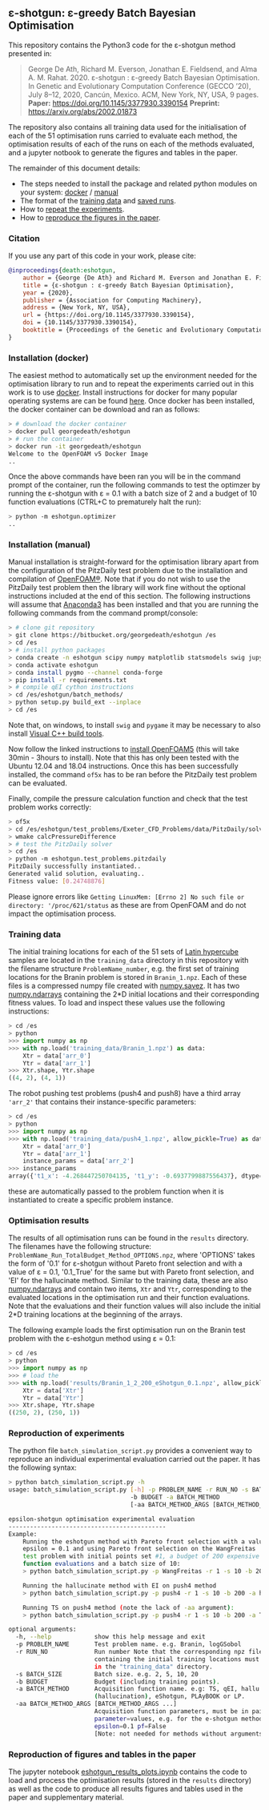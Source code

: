 
## ε-shotgun: ε-greedy Batch Bayesian Optimisation

This repository contains the Python3 code for the ε-shotgun method presented in:
> George De Ath, Richard M. Everson, Jonathan E. Fieldsend, and Alma A. M. Rahat. 2020. ε-shotgun : ε-greedy Batch Bayesian Optimisation. In Genetic and Evolutionary Computation Conference (GECCO ’20), July 8–12, 2020, Cancún, Mexico. ACM, New York, NY, USA, 9 pages. 
> **Paper:** https://doi.org/10.1145/3377930.3390154
> **Preprint:** https://arxiv.org/abs/2002.01873

The repository also contains all training data used for the initialisation of each of the 51 optimisation runs carried to evaluate each method, the optimisation results of each of the runs on each of the methods evaluated, and a jupyter notbook to generate the figures and tables in the paper.

The remainder of this document details:
- The steps needed to install the package and related python modules on your system: [docker](#installation-docker) / [manual](#installation-manual)
- The format of the [training data](#training-data) and [saved runs](#optimisation-results).
- How to [repeat the experiments](#reproduction-of-experiments).
- How to [reproduce the figures in the paper](#reproduction-of-figures-and-tables-in-the-paper).

### Citation
If you use any part of this code in your work, please cite:
```bibtex
@inproceedings{death:eshotgun,
	author = {George {De Ath} and Richard M. Everson and Jonathan E. Fieldsend and Alma A. M. Rahat},
	title = {ε-shotgun : ε-greedy Batch Bayesian Optimisation},
	year = {2020},
	publisher = {Association for Computing Machinery},
	address = {New York, NY, USA},
	url = {https://doi.org/10.1145/3377930.3390154},
	doi = {10.1145/3377930.3390154},
	booktitle = {Proceedings of the Genetic and Evolutionary Computation Conference},
}
```

### Installation (docker)
The easiest method to automatically set up the environment needed for the optimisation library to run and to repeat the experiments carried out in this work is to use [docker](http://www.docker.com). Install instructions for docker for many popular operating systems are can be found [here](https://docs.docker.com/install/). Once docker has been installed, the docker container can be download and ran as follows:
```bash
> # download the docker container
> docker pull georgedeath/eshotgun
> # run the container
> docker run -it georgedeath/eshotgun
Welcome to the OpenFOAM v5 Docker Image
..
```
Once the above commands have been ran you will be in the command prompt of the container, run the following commands to test the optimzer by running the ε-shotgun with ε = 0.1 with a batch size of 2
and a budget of 10 function evaluations (CTRL+C to prematurely halt the run):
```bash
> python -m eshotgun.optimizer
..
```

### Installation (manual)
Manual installation is straight-forward for the optimisation library apart from the configuration of the PitzDaily test problem due to the installation and compilation of [OpenFOAM®](http://www.openfoam.com). Note that if you do not wish to use the PitzDaily test problem then the library will work fine without the optional instructions included at the end of this section. The following instructions will assume that [Anaconda3](https://docs.anaconda.com/anaconda/install/) has been installed and that you are running the following commands from the command prompt/console:

```bash
> # clone git repository
> git clone https://bitbucket.org/georgedeath/eshotgun /es
> cd /es
> # install python packages
> conda create -n eshotgun scipy numpy matplotlib statsmodels swig jupyter 
> conda activate eshotgun
> conda install pygmo --channel conda-forge
> pip install -r requirements.txt
> # compile qEI cython instructions
> cd /es/eshotgun/batch_methods/
> python setup.py build_ext --inplace
> cd /es
```
Note that, on windows, to install `swig` and `pygame` it may be necessary to also install [Visual C++ build tools](https://visualstudio.microsoft.com/visual-cpp-build-tools/).

Now follow the linked instructions to [install OpenFOAM5](https://openfoamwiki.net/index.php/Installation/Linux/OpenFOAM-5.x/Ubuntu) (this will take 30min - 3hours to install). Note that this has only been tested with the Ubuntu 12.04 and 18.04 instructions. Once this has been successfully installed, the command `of5x` has to be ran before the PitzDaily test problem can be evaluated.

Finally, compile the pressure calculation function and check that the test problem works correctly:
```bash
> of5x
> cd /es/eshotgun/test_problems/Exeter_CFD_Problems/data/PitzDaily/solvers/
> wmake calcPressureDifference
> # test the PitzDaily solver
> cd /es
> python -m eshotgun.test_problems.pitzdaily
PitzDaily successfully instantiated..
Generated valid solution, evaluating..
Fitness value: [0.24748876]
```
Please ignore errors like `Getting LinuxMem: [Errno 2] No such file or directory: '/proc/621/status` as these are from OpenFOAM and do not impact the optimisation process.

### Training data
The initial training locations for each of the 51 sets of [Latin hypercube](https://www.jstor.org/stable/1268522) samples are located in the `training_data` directory in this repository with the filename structure `ProblemName_number`, e.g. the first set of training locations for the Branin problem is stored in `Branin_1.npz`. Each of these files is a compressed numpy file created with [numpy.savez](https://docs.scipy.org/doc/numpy/reference/generated/numpy.savez.html). It has two [numpy.ndarrays](https://docs.scipy.org/doc/numpy/reference/generated/numpy.ndarray.html) containing the 2*D initial locations and their corresponding fitness values. To load and inspect these values use the following instructions:
```python
> cd /es
> python
>>> import numpy as np
>>> with np.load('training_data/Branin_1.npz') as data:
	Xtr = data['arr_0']
	Ytr = data['arr_1']
>>> Xtr.shape, Ytr.shape
((4, 2), (4, 1))
```
The robot pushing test problems (push4 and push8) have a third array `'arr_2'`  that contains their instance-specific parameters:
```python
> cd /es
> python
>>> import numpy as np
>>> with np.load('training_data/push4_1.npz', allow_pickle=True) as data:
	Xtr = data['arr_0']
	Ytr = data['arr_1']
	instance_params = data['arr_2']
>>> instance_params
array({'t1_x': -4.268447250704135, 't1_y': -0.6937799887556437}, dtype=object)
```
these are automatically passed to the problem function when it is instantiated to create a specific problem instance.

### Optimisation results
The results of all optimisation runs can be found in the `results` directory. The filenames have the following structure: `ProblemName_Run_TotalBudget_Method_OPTIONS.npz`, where 'OPTIONS' takes the form of '0.1' for ε-shotgun without Pareto front selection and with a value of ε = 0.1, '0.1_True' for the same but with Pareto front selection, and 'EI' for the hallucinate method. Similar to the training data, these are also [numpy.ndarrays](https://docs.scipy.org/doc/numpy/reference/generated/numpy.ndarray.html)  and contain two items, `Xtr` and `Ytr`, corresponding to the evaluated locations in the optimisation run and their function evaluations. Note that the evaluations and their function values will also include the initial 2*D training locations at the beginning of the arrays.

The following example loads the first optimisation run on the Branin test problem with the ε-eshotgun method using ε = 0.1:
```python
> cd /es
> python
>>> import numpy as np
>>> # load the 
>>> with np.load('results/Branin_1_2_200_eShotgun_0.1.npz', allow_pickle=True) as data:
	Xtr = data['Xtr']
	Ytr = data['Ytr']
>>> Xtr.shape, Ytr.shape
((250, 2), (250, 1))
```

### Reproduction of experiments
The python file `batch_simulation_script.py` provides a convenient way to reproduce an individual experimental evaluation carried out the paper. It has the following syntax:
```bash
> python batch_simulation_script.py -h
usage: batch_simulation_script.py [-h] -p PROBLEM_NAME -r RUN_NO -s BATCH_SIZE
                                  -b BUDGET -a BATCH_METHOD
                                  [-aa BATCH_METHOD_ARGS [BATCH_METHOD_ARGS ...]]

epsilon-shotgun optimisation experimental evaluation
--------------------------------------------
Example:
    Running the eshotgun method with Pareto front selection with a value of
    epsilon = 0.1 and using Pareto front selection on the WangFreitas
    test problem with initial points set #1, a budget of 200 expensive
    function evaluations and a batch size of 10:
    > python batch_simulation_script.py -p WangFreitas -r 1 -s 10 -b 200 -a eShotgun -aa epsilon=0.1 pf=True

    Running the hallucinate method with EI on push4 method
    > python batch_simulation_script.py -p push4 -r 1 -s 10 -b 200 -a hallu -aa method=EI

    Running TS on push4 method (note the lack of -aa argument):
    > python batch_simulation_script.py -p push4 -r 1 -s 10 -b 200 -a TS

optional arguments:
  -h, --help            show this help message and exit
  -p PROBLEM_NAME       Test problem name. e.g. Branin, logGSobol
  -r RUN_NO             Run number Note that the corresponding npz file
                        containing the initial training locations must exist
                        in the "training_data" directory.
  -s BATCH_SIZE         Batch size. e.g. 2, 5, 10, 20
  -b BUDGET             Budget (including training points).
  -a BATCH_METHOD       Acquisition function name. e.g: TS, qEI, hallu
                        (hallucination), eShotgun, PLAyBOOK or LP.
  -aa BATCH_METHOD_ARGS [BATCH_METHOD_ARGS ...]
                        Acquisition function parameters, must be in pairs of
                        parameter=values, e.g. for the e-shotgun methods:
                        epsilon=0.1 pf=False 
                        [Note: not needed for methods without arguments]
```

### Reproduction of figures and tables in the paper
The jupyter notebook [eshotgun_results_plots.ipynb](eshotgun_results_plots.ipynb) contains the code to load and process the optimisation results (stored in the `results` directory) as well as the code to produce all results figures and tables used in the paper and supplementary material.
